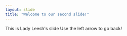 ```yaml
---
layout: slide
title: "Welcome to our second slide!"
---
```

This is Lady Leesh's slide
Use the left arrow to go back!
